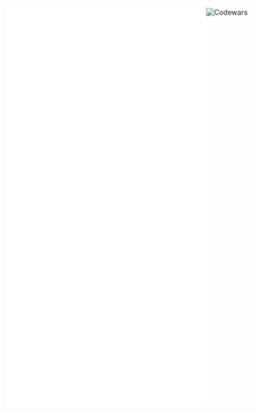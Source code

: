 [<img align="left" width="400" alt="if you see this, it means my metrics are not working" src="https://github.com/rudikrudik/rudikrudik/blob/main/github-metrics.svg">](https://github.com/rudikrudik/rudikrudik)

![Codewars](https://github.r2v.ch/codewars?user=rudik_rudik&theme=light&top_languages=true&animation=false&hide_clan=true)
